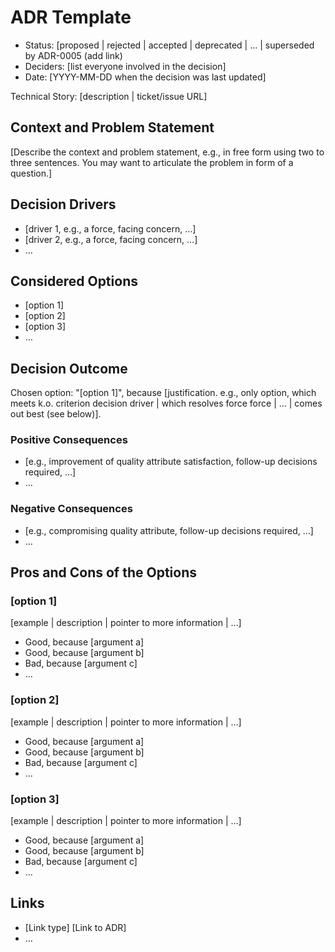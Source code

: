 # ADR Template

- Status: [proposed | rejected | accepted | deprecated | … | superseded by ADR-0005 (add link)
- Deciders: [list everyone involved in the decision]
- Date: [YYYY-MM-DD when the decision was last updated]

Technical Story: [description | ticket/issue URL]

## Context and Problem Statement

[Describe the context and problem statement, e.g., in free form using two to three sentences. You may want to articulate the problem in form of a question.]

## Decision Drivers

- [driver 1, e.g., a force, facing concern, …]
- [driver 2, e.g., a force, facing concern, …]
- …

## Considered Options

- [option 1]
- [option 2]
- [option 3]
- …

## Decision Outcome

Chosen option: "[option 1]", because [justification. e.g., only option, which meets k.o. criterion decision driver | which resolves force force | … | comes out best (see below)].

### Positive Consequences

- [e.g., improvement of quality attribute satisfaction, follow-up decisions required, …]
- …

### Negative Consequences

- [e.g., compromising quality attribute, follow-up decisions required, …]
- …

## Pros and Cons of the Options

### [option 1]

[example | description | pointer to more information | …]

- Good, because [argument a]
- Good, because [argument b]
- Bad, because [argument c]
- …

### [option 2]

[example | description | pointer to more information | …]

- Good, because [argument a]
- Good, because [argument b]
- Bad, because [argument c]
- …

### [option 3]

[example | description | pointer to more information | …]

- Good, because [argument a]
- Good, because [argument b]
- Bad, because [argument c]
- …

## Links

- [Link type] [Link to ADR]
- …
